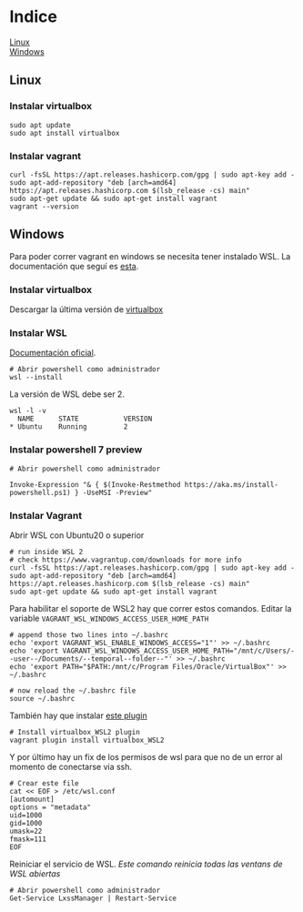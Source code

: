 # Indice  
[Linux](#linux)  
[Windows](#windows)

## Linux

### Instalar virtualbox

```
sudo apt update
sudo apt install virtualbox
```

### Instalar vagrant

```
curl -fsSL https://apt.releases.hashicorp.com/gpg | sudo apt-key add -
sudo apt-add-repository "deb [arch=amd64] https://apt.releases.hashicorp.com $(lsb_release -cs) main"
sudo apt-get update && sudo apt-get install vagrant
vagrant --version
```
## Windows

Para poder correr vagrant en windows se necesita tener instalado WSL. La documentación que seguí es [esta](https://blog.thenets.org/how-to-run-vagrant-on-wsl-2/).

### Instalar virtualbox

 Descargar la última versión de [virtualbox](https://virtualbox.org/wiki/Downloads)

### Instalar WSL

[Documentación oficial](https://docs.microsoft.com/es-es/windows/wsl/install).

```
# Abrir powershell como administrador
wsl --install
```
La versión de WSL debe ser 2.
```
wsl -l -v
  NAME      STATE           VERSION
* Ubuntu    Running         2
```

### Instalar powershell 7 preview

```
# Abrir powershell como administrador

Invoke-Expression "& { $(Invoke-Restmethod https://aka.ms/install-powershell.ps1) } -UseMSI -Preview"
```

### Instalar Vagrant

Abrir WSL con Ubuntu20 o superior

```
# run inside WSL 2
# check https://www.vagrantup.com/downloads for more info
curl -fsSL https://apt.releases.hashicorp.com/gpg | sudo apt-key add -
sudo apt-add-repository "deb [arch=amd64] https://apt.releases.hashicorp.com $(lsb_release -cs) main"
sudo apt-get update && sudo apt-get install vagrant
```

Para habilitar el soporte de WSL2 hay que correr estos comandos.
Editar la variable  `VAGRANT_WSL_WINDOWS_ACCESS_USER_HOME_PATH`
```
# append those two lines into ~/.bashrc
echo 'export VAGRANT_WSL_ENABLE_WINDOWS_ACCESS="1"' >> ~/.bashrc
echo 'export VAGRANT_WSL_WINDOWS_ACCESS_USER_HOME_PATH="/mnt/c/Users/--user--/Documents/--temporal--folder--"' >> ~/.bashrc
echo 'export PATH="$PATH:/mnt/c/Program Files/Oracle/VirtualBox"' >> ~/.bashrc

# now reload the ~/.bashrc file
source ~/.bashrc
```

También hay que instalar [este plugin](https://github.com/Karandash8/virtualbox_WSL2)

```
# Install virtualbox_WSL2 plugin
vagrant plugin install virtualbox_WSL2
```

Y por último hay un fix de los permisos de wsl para que no de un error al momento de conectarse via ssh.

```
# Crear este file
cat << EOF > /etc/wsl.conf
[automount]
options = "metadata"
uid=1000
gid=1000
umask=22
fmask=111
EOF
```

Reiniciar el servicio de WSL. _Este comando reinicia todas las ventans de WSL abiertas_

```
# Abrir powershell como administrador
Get-Service LxssManager | Restart-Service
```